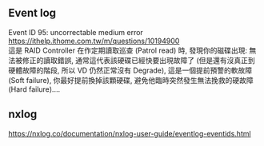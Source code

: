 ## Event log
Event ID 95: uncorrectable medium error<br>
https://ithelp.ithome.com.tw/m/questions/10194900 <br>
這是 RAID Controller 在作定期讀取巡查 (Patrol read) 時, 發現你的磁碟出現: 無法被修正的讀取錯誤, 通常這代表該硬碟已經快要出現故障了 (但是還有沒真正到硬體故障的階段, 所以 VD 仍然正常沒有 Degrade), 這是一個提前預警的軟故障 (Soft failure), 你最好提前換掉該顆硬碟, 避免他臨時突然發生無法挽救的硬故障 (Hard failure)....
## nxlog
https://nxlog.co/documentation/nxlog-user-guide/eventlog-eventids.html
